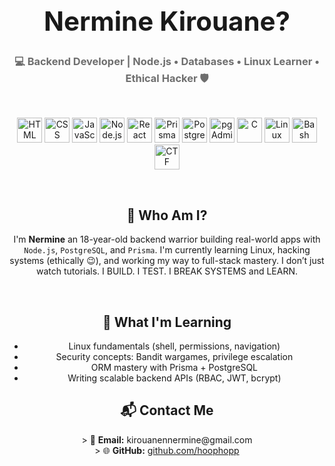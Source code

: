 <!-- PROFILE HEADER -->
<h1 align="center" style="font-size: 3em;"> Nermine Kirouane? </h1>
<h3 align="center" style="color: #6e6e6e;">
  💻 Backend Developer | Node.js • Databases • Linux Learner • Ethical Hacker 🛡️
</h3>

<br />

<!-- TECH STACK ICONS -->
<p align="center">
  <!-- HTML -->
  <img src="https://cdn.jsdelivr.net/gh/devicons/devicon/icons/html5/html5-original.svg" height="40" alt="HTML" />
  
  <!-- CSS -->
  <img src="https://cdn.jsdelivr.net/gh/devicons/devicon/icons/css3/css3-original.svg" height="40" alt="CSS" />
  
  <!-- JavaScript -->
  <img src="https://cdn.jsdelivr.net/gh/devicons/devicon/icons/javascript/javascript-original.svg" height="40" alt="JavaScript" />

  <!-- Node.js -->
  <img src="https://cdn.jsdelivr.net/gh/devicons/devicon/icons/nodejs/nodejs-original.svg" height="40" alt="Node.js" />

  <!-- React -->
  <img src="https://cdn.jsdelivr.net/gh/devicons/devicon/icons/react/react-original.svg" height="40" alt="React" />

  <!-- Prisma -->
  <img src="https://raw.githubusercontent.com/prisma/prisma/main/docs/static/img/logo.svg" height="40" alt="Prisma" />

  <!-- PostgreSQL -->
  <img src="https://cdn.jsdelivr.net/gh/devicons/devicon/icons/postgresql/postgresql-original.svg" height="40" alt="PostgreSQL" />

  <!-- pgAdmin (using alt icon) -->
  <img src="https://upload.wikimedia.org/wikipedia/commons/6/63/Pgadmin_logo.png" height="40" alt="pgAdmin" />

  <!-- C Language -->
  <img src="https://cdn.jsdelivr.net/gh/devicons/devicon/icons/c/c-original.svg" height="40" alt="C" />

  <!-- Linux -->
  <img src="https://cdn.jsdelivr.net/gh/devicons/devicon/icons/linux/linux-original.svg" height="40" alt="Linux" />

  <!-- Bash / CLI / .env -->
  <img src="https://cdn.jsdelivr.net/gh/devicons/devicon/icons/bash/bash-original.svg" height="40" alt="Bash" />

  <!-- Cybersecurity / CTF -->
  <img src="https://upload.wikimedia.org/wikipedia/commons/e/ef/Nuvola_apps_ksirtet.png" height="40" alt="CTF" />

</p>

<br />

<!-- ABOUT ME -->
<h2 align="center">📌 Who Am I?</h2>

<p align="center">
  I'm <strong>Nermine</strong>  an 18-year-old backend warrior building real-world apps with <code>Node.js</code>, <code>PostgreSQL</code>, and <code>Prisma</code>.  
  I'm currently learning Linux, hacking systems (ethically 😉), and working my way to full-stack mastery.  
  I don’t just watch tutorials. I BUILD. I TEST. I BREAK SYSTEMS and LEARN.
</p>

<br />

<!-- CURRENT FOCUS -->
<h2 align="center">🧠 What I'm Learning</h2>

<ul align="center">
  <li>Linux fundamentals (shell, permissions, navigation)</li>
  <li>Security concepts: Bandit wargames, privilege escalation</li>
  <li>ORM mastery with Prisma + PostgreSQL</li>
  <li>Writing scalable backend APIs (RBAC, JWT, bcrypt)</li>
</ul>


<!-- CONTACT -->
<h2 align="center">📬 Contact Me</h2>

<p align="center">
  > 💌 <strong>Email:</strong> kirouanennermine@gmail.com  
  <br />
  > 🌐 <strong>GitHub:</strong> <a href="https://github.com/hoophopp" target="_blank">github.com/hoophopp</a>
</p>

<!---
hoophopp/hoophopp is a ✨ special ✨ repository because its `README.md` (this file) appears on your GitHub profile.
You can click the Preview link to take a look at your changes.
--->
